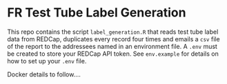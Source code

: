 # FR Test Tube Label Generation

This repo contains the script `label_generation.R` that reads test tube label data from REDCap, duplicates every record four times and emails a `csv` file of the report to the addressees named in an environment file. A `.env` must be created to store your REDCap API token. See `env.example` for details on how to set up your `.env` file.

Docker details to follow....